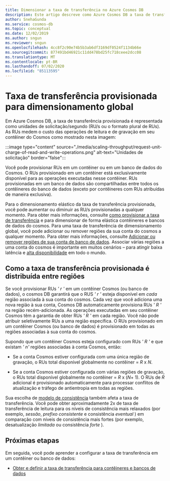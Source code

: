 ```yaml
---
title: Dimensionar a taxa de transferência no Azure Cosmos DB
description: Este artigo descreve como Azure Cosmos DB a taxa de transferência de escala em diferentes regiões em que a conta do Azure cosmos é provisionada.
author: SnehaGunda
ms.service: cosmos-db
ms.topic: conceptual
ms.date: 12/02/2019
ms.author: sngun
ms.reviewer: sngun
ms.openlocfilehash: 4cc8f2c90e74b5b3ab6df3169df0524f1134b66e
ms.sourcegitcommit: 877491bd46921c11dd478bd25fc718ceee2dcc08
ms.translationtype: MT
ms.contentlocale: pt-BR
ms.lasthandoff: 07/02/2020
ms.locfileid: "85113595"
---
```

# <a name="globally-scale-provisioned-throughput"></a>Taxa de transferência provisionada para dimensionamento global 

Em Azure Cosmos DB, a taxa de transferência provisionada é representada como unidades de solicitação/segundo (RU/s ou o formato plural de RUs). As RUs medem o custo das operações de leitura e de gravação em seu contêiner do Cosmos como mostrado nesta imagem:

:::image type="content" source="./media/scaling-throughput/request-unit-charge-of-read-and-write-operations.png" alt-text="Unidades de solicitação" border="false":::

Você pode provisionar RUs em um contêiner ou em um banco de dados do Cosmos. O RUs provisionado em um contêiner está exclusivamente disponível para as operações executadas nesse contêiner. RUs provisionadas em um banco de dados são compartilhadas entre todos os contêineres do banco de dados (exceto por contêineres com RUs atribuídas de maneira exclusiva).

Para o dimensionamento elástico da taxa de transferência provisionada, você pode aumentar ou diminuir as RU/s provisionadas a qualquer momento. Para obter mais informações, consulte [como provisionar a taxa de transferência](set-throughput.md) e para dimensionar de forma elástica contêineres e bancos de dados do cosmos. Para uma taxa de transferência de dimensionamento global, você pode adicionar ou remover regiões da sua conta do cosmos a qualquer momento. Para obter mais informações, consulte [Adicionar ou remover regiões de sua conta de banco de dados](how-to-manage-database-account.md#addremove-regions-from-your-database-account). Associar várias regiões a uma conta do cosmos é importante em muitos cenários – para atingir baixa latência e [alta disponibilidade](high-availability.md) em todo o mundo.

## <a name="how-provisioned-throughput-is-distributed-across-regions"></a>Como a taxa de transferência provisionada é distribuída entre regiões

Se você provisionar RUs *' r '* em um contêiner Cosmos (ou banco de dados), o cosmos DB garantirá que o RUS *' r '* esteja disponível em *cada* região associada à sua conta do cosmos. Cada vez que você adiciona uma nova região à sua conta, Cosmos DB automaticamente provisiona RUs *' R '* na região recém-adicionada. As operações executadas em seu contêiner Cosmos têm a garantia de obter RUs *' R '* em cada região. Você não pode atribuir seletivamente RUs a uma região específica. O RUs provisionado em um contêiner Cosmos (ou banco de dados) é provisionado em todas as regiões associadas à sua conta do cosmos.

Supondo que um contêiner Cosmos esteja configurado com RUs *' R '* e que existam *' n'* regiões associadas à conta Cosmos, então:

- Se a conta Cosmos estiver configurada com uma única região de gravação, o RUs total disponível globalmente no contêiner = *R* x *N*.

- Se a conta Cosmos estiver configurada com várias regiões de gravação, o RUs total disponível globalmente no contêiner = *R* x (*N*+ 1). O RUs de *R* adicional é provisionado automaticamente para processar conflitos de atualização e tráfego de antientropia em todas as regiões.

Sua escolha de [modelo de consistência](consistency-levels.md) também afeta a taxa de transferência. Você pode obter aproximadamente 2x de taxa de transferência de leitura para os níveis de consistência mais relaxados (por exemplo, *sessão*, *prefixo consistente* e consistência *eventual* ) em comparação com níveis de consistência mais fortes (por exemplo, desatualização *limitada* ou consistência *forte* ).

## <a name="next-steps"></a>Próximas etapas

Em seguida, você pode aprender a configurar a taxa de transferência em um contêiner ou banco de dados:

* [Obter e definir a taxa de transferência para contêineres e bancos de dados](set-throughput.md) 


